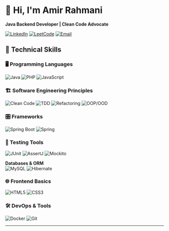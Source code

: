 # 👋 Hi, I'm Amir Rahmani 
**Java Backend Developer | Clean Code Advocate**

[![LinkedIn](https://img.shields.io/badge/LinkedIn-0077B5?style=for-the-badge&logo=linkedin&logoColor=white)]([https://linkedin.com/in/your-profile](https://www.linkedin.com/in/amirhossein-rahmani/))
[![LeetCode](https://img.shields.io/badge/LeetCode-FFA116?style=for-the-badge&logo=leetcode&logoColor=black)](https://leetcode.com/#)
[![Email](https://img.shields.io/badge/Email-D14836?style=for-the-badge&logo=gmail&logoColor=white)](mailto:amirrahmani7017@gmail.com)

## 🔧 Technical Skills

### 🖥️ Programming Languages
![Java](https://img.shields.io/badge/Java-Expert-ED8B00?style=flat&logo=openjdk&logoColor=white)
![PHP](https://img.shields.io/badge/PHP-777BB4?style=flat&logo=php&logoColor=white)
![JavaScript](https://img.shields.io/badge/JavaScript-Intermediate-F7DF1E?style=flat&logo=javascript&logoColor=black)

### 🏗️ Software Engineering Principles
![Clean Code](https://img.shields.io/badge/Clean_Code-FF6C37?style=flat&logo=codefactor&logoColor=white)
![TDD](https://img.shields.io/badge/TDD-25A162?style=flat&logo=testcafe&logoColor=white)
![Refactoring](https://img.shields.io/badge/Refactoring-2496ED?style=flat&logo=git&logoColor=white)
![OOP/OOD](https://img.shields.io/badge/Object_Oriented_Design-FF6C37?style=flat&logo=oop&logoColor=white)

### 🎛️ Frameworks
![Spring Boot](https://img.shields.io/badge/Spring_Boot-6DB33F?style=flat&logo=springboot&logoColor=white)
![Spring](https://img.shields.io/badge/Spring_Framework-6DB33F?style=flat&logo=spring&logoColor=white)

### 🧪 Testing Tools
![JUnit](https://img.shields.io/badge/JUnit5-25A162?style=flat&logo=junit5&logoColor=white)
![AssertJ](https://img.shields.io/badge/AssertJ-25A162?style=flat&logo=testcafe&logoColor=white)
![Mockito](https://img.shields.io/badge/Mockito-25A162?style=flat&logo=mockito&logoColor=white)

**Databases & ORM**  
![MySQL](https://img.shields.io/badge/MySQL-4479A1?style=flat&logo=mysql&logoColor=white)
![Hibernate](https://img.shields.io/badge/Hibernate-59666C?style=flat&logo=hibernate&logoColor=white)

### 🌐 Frontend Basics
![HTML5](https://img.shields.io/badge/HTML5-E34F26?style=flat&logo=html5&logoColor=white)
![CSS3](https://img.shields.io/badge/CSS3-1572B6?style=flat&logo=css3&logoColor=white)

### 🛠️ DevOps & Tools
![Docker](https://img.shields.io/badge/Docker-2496ED?style=flat&logo=docker&logoColor=white)
![Git](https://img.shields.io/badge/Git-F05032?style=flat&logo=git&logoColor=white)

---
